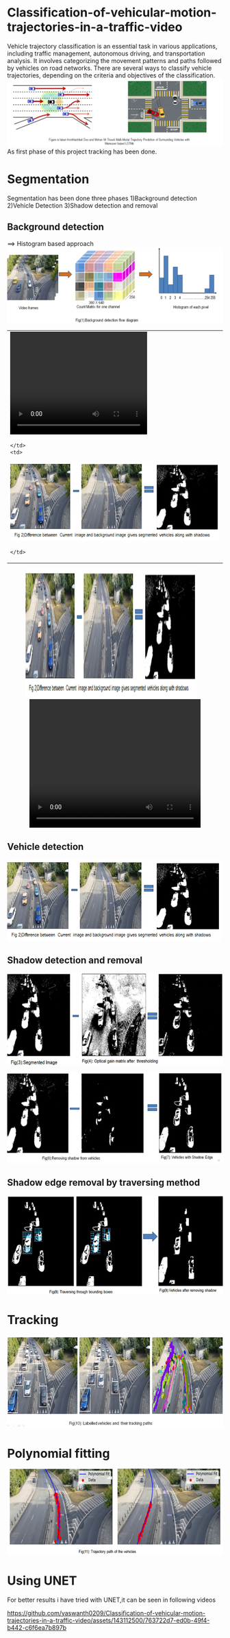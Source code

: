 # Classification-of-vehicular-motion-trajectories-in-a-traffic-video
Vehicle trajectory classification is an essential task in various applications, including traffic management, autonomous driving, and transportation analysis. It involves categorizing the movement patterns and paths followed by vehicles on road networks. There are several ways to classify vehicle trajectories, depending on the criteria and objectives of the classification. 
![Screenshot (4)](https://github.com/yaswanth0209/Classification-of-vehicular-motion-trajectories-in-a-traffic-video/blob/main/Images/Screenshot%20(4).png)
As first phase of this project tracking has been done.
# Segmentation
Segmentation has been done three phases
1)Background detection
2)Vehicle Detection
3)Shadow detection and removal
## Background detection
==> Histogram based approach
![Screenshot (5)](https://github.com/yaswanth0209/Classification-of-vehicular-motion-trajectories-in-a-traffic-video/blob/main/Images/Screenshot%20(5).png)

<table>
  <tr>
    <td>

<!-- Embed the video using an HTML video element -->
<video width="320" height="240" controls>
  <source src="https://github.com/yaswanth0209/Classification-of-vehicular-motion-trajectories-in-a-traffic-video/blob/main/Videos/unet_34_500.mp4" type="video/mp4">
  Your browser does not support the video tag.
</video>

    </td>
    <td>

<!-- Display the image using an HTML img element -->
<img src="https://github.com/yaswanth0209/Classification-of-vehicular-motion-trajectories-in-a-traffic-video/blob/main/Images/Screenshot%20(6).png" alt="Image Description">

    </td>
  </tr>
</table>
<p align="center">
  <img src="https://github.com/yaswanth0209/Classification-of-vehicular-motion-trajectories-in-a-traffic-video/raw/main/Images/Screenshot%20(6).png" alt="Image Description" width="400" height="300" />
  &emsp;
  <video src="https://github.com/yaswanth0209/Classification-of-vehicular-motion-trajectories-in-a-traffic-video/raw/main/Videos/unet_34_500.mp4" controls width="400" height="300">
    Your browser does not support the video tag.
  </video>
</p>



## Vehicle detection

![Screenshot (6)](https://github.com/yaswanth0209/Classification-of-vehicular-motion-trajectories-in-a-traffic-video/blob/main/Images/Screenshot%20(6).png)

## Shadow detection and removal

![Screenshot (10)](https://github.com/yaswanth0209/Classification-of-vehicular-motion-trajectories-in-a-traffic-video/blob/main/Images/Screenshot%20(10).png)

![Screenshot (11)](https://github.com/yaswanth0209/Classification-of-vehicular-motion-trajectories-in-a-traffic-video/blob/main/Images/Screenshot%20(11).png)

## Shadow edge removal by traversing method

![Screenshot (13)](https://github.com/yaswanth0209/Classification-of-vehicular-motion-trajectories-in-a-traffic-video/blob/main/Images/Screenshot%20(13).png)
# Tracking

![Screenshot (14)](https://github.com/yaswanth0209/Classification-of-vehicular-motion-trajectories-in-a-traffic-video/blob/main/Images/Screenshot%20(14).png)
# Polynomial fitting

![Screenshot (15)](https://github.com/yaswanth0209/Classification-of-vehicular-motion-trajectories-in-a-traffic-video/blob/main/Images/Screenshot%20(15).png)

# Using UNET
For better results i have tried with UNET,it can be seen in following videos




https://github.com/yaswanth0209/Classification-of-vehicular-motion-trajectories-in-a-traffic-video/assets/143112500/763722d7-ed0b-49f4-b442-c6f6ea7b897b




